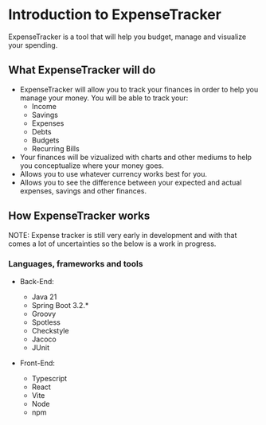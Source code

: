 # Introduction to ExpenseTracker

ExpenseTracker is a tool that will help you budget, manage and visualize your spending. 

## What ExpenseTracker will do

* ExpenseTracker will allow you to track your finances in order to help you manage your money. You will be able to track your:
  * Income
  * Savings
  * Expenses
  * Debts
  * Budgets
  * Recurring Bills
* Your finances will be vizualized with charts and other mediums to help you conceptualize where your money goes.
* Allows you to use whatever currency works best for you.
* Allows you to see the difference between your expected and actual expenses, savings and other finances.

## How ExpenseTracker works

NOTE: Expense tracker is still very early in development and with that comes a lot of uncertainties so the below is a work in progress.

### Languages, frameworks and tools

* Back-End:
  * Java 21
  * Spring Boot 3.2.*
  * Groovy
  * Spotless
  * Checkstyle
  * Jacoco
  * JUnit
 
* Front-End:
  * Typescript
  * React
  * Vite
  * Node
  * npm
